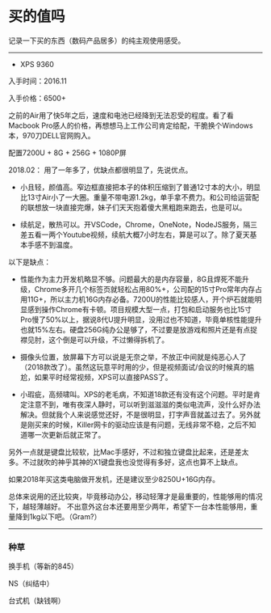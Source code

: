 买的值吗
========
记录一下买的东西（数码产品居多）的纯主观使用感受。
***
* XPS 9360

入手时间：2016.11

入手价格：6500+

之前的Air用了快5年之后，速度和电池已经降到无法忍受的程度。看了看Macbook Pro感人的价格，再想想马上工作公司肯定给配，干脆换个Windows本，970刀DELL官网购入。

配置7200U + 8G + 256G + 1080P屏

2018.02：
用了一年多了，优缺点都很明显了，先说优点。

- 小且轻，颜值高。窄边框直接把本子的体积压缩到了普通12寸本的大小，明显比13寸Air小了一大圈。重量不带电源1.2kg，单手拿不费力。和公司给运营配的联想放一块直接完爆，妹子们天天抱着傻大黑粗跑来跑去，也是可以。

- 续航足，散热可以。开VSCode，Chrome，OneNote，NodeJS服务，隔三差五看一两个Youtube视频，续航大概7小时左右，算是可以了。除了夏天基本手感不到温度。

以下是缺点：

- 性能作为主力开发机略显不够。问题最大的是内存容量，8G且焊死不能升级，Chrome多开几个标签页就轻松占用80%+，公司配的15寸Pro常年内存占用11G+，所以主力机16G内存必备。7200U的性能比较感人，开个炉石就能明显感到操作Chrome有卡顿。项目规模大型一点，打包和启动服务也比15寸Pro慢了50%以上，据说8代U提升明显，没用过也不知道，毕竟单核性能提升也就15%左右。硬盘256G纯办公是够了，不过要是放游戏和照片还是有点捉襟见肘，这个倒是可以升级，不过懒得拆机了。

- 摄像头位置，放屏幕下方可以说是无奈之举，不放正中间就是纯恶心人了（2018款改了）。虽然这玩意平时用的少，但是视频面试/会议的时候真的尴尬，如果平时经常视频，XPS可以直接PASS了。

- 小瑕疵，高频啸叫。XPS的老毛病，不知道18款还有没有这个问题。平时是肯定注意不到，唯有夜深人静时，可以听到滋滋滋的类似电流声，没什么好办法解决。但就我个人来说感觉还好，不是很明显，打字声音就盖过去了。另外就是刚买来的时候，Killer网卡的驱动应该是有问题，无线非常不稳，之后不知道哪一次更新后就正常了。

另外一点就是键盘比较软，比Mac手感好，不过和独立键盘比起来，还是差太多。不过就吹的神乎其神的X1键盘我也没觉得有多好，这点也算不上缺点。

如果2018年买这类电脑做开发机，还是建议至少8250U+16G内存。

总体来说用的还比较爽，毕竟移动办公，移动轻薄才是最重要的，性能够用的情况下，越轻薄越好。
不出意外这台本还要用至少两年，希望下一台本性能够用，重量降到1kg以下吧。（Gram?）

____
### 种草
换手机（等新的845）

NS（纠结中）

台式机（缺钱啊）
